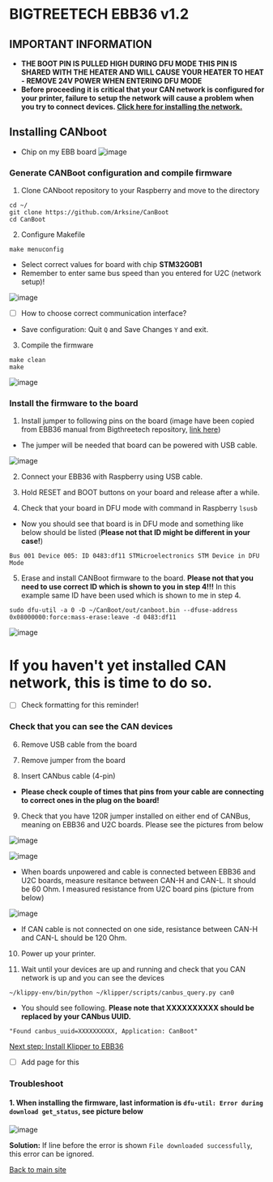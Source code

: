 # BIGTREETECH EBB36 v1.2 
## IMPORTANT INFORMATION
* **THE BOOT PIN IS PULLED HIGH DURING DFU MODE THIS PIN IS SHARED WITH THE HEATER AND WILL CAUSE YOUR HEATER TO HEAT - REMOVE 24V POWER WHEN ENTERING DFU MODE**
* **Before proceeding it is critical that your CAN network is configured for your printer, failure to setup the network will cause a problem when you try to connect devices. [Click here for installing the network.](can_network.md)**

## Installing CANboot
* Chip on my EBB board
![image](https://user-images.githubusercontent.com/5571703/210181066-093cb59a-13f4-43e1-a7fb-6ce9342ede84.png)

### Generate CANBoot configuration and compile firmware
1. Clone CANboot repository to your Raspberry and move to the directory
```
cd ~/
git clone https://github.com/Arksine/CanBoot
cd CanBoot
```
2. Configure Makefile
```
make menuconfig
```
* Select correct values for board with chip **STM32G0B1**
* Remember to enter same bus speed than you entered for U2C (network setup)!

![image](https://user-images.githubusercontent.com/5571703/210181316-fa95f903-4438-48a8-a8a1-6a1f32ddc0c9.png)

* [ ] How to choose correct communication interface?

* Save configuration: Quit ```Q``` and Save Changes ```Y``` and exit.

3. Compile the firmware
```
make clean
make
```

![image](https://user-images.githubusercontent.com/5571703/210181767-25d94f9c-9fa8-422e-8ac5-367635dd05c8.png)

### Install the firmware to the board
1. Install jumper to following pins on the board (image have been copied from EBB36 manual from Bigthreetech repository, [link here](https://github.com/bigtreetech/EBB))
* The jumper will be needed that board can be powered with USB cable.
 
![image](https://user-images.githubusercontent.com/5571703/210182028-49adecd6-33d7-4e7c-9d56-28c77542c465.png)

2. Connect your EBB36 with Raspberry using USB cable.

3. Hold RESET and BOOT buttons on your board and release after a while.

4. Check that your board in DFU mode with command in Raspberry ```lsusb```

* Now you should see that board is in DFU mode and something like below should be listed (**Please not that ID might be different in your case!**)

```Bus 001 Device 005: ID 0483:df11 STMicroelectronics STM Device in DFU Mode```

5. Erase and install CANBoot firmware to the board. **Please not that you need to use correct ID which is shown to you in step 4!!!** In this example same ID have been used which is shown to me in step 4.

```sudo dfu-util -a 0 -D ~/CanBoot/out/canboot.bin --dfuse-address 0x08000000:force:mass-erase:leave -d 0483:df11```

![image](https://user-images.githubusercontent.com/5571703/210182509-e74b02b5-1b81-4bc0-80a8-e63da294e10b.png)

# If you haven't yet installed CAN network, this is time to do so.
* [ ] Check formatting for this reminder!

### Check that you can see the CAN devices

6. Remove USB cable from the board

7. Remove jumper from the board

8. Insert CANbus cable (4-pin)
* **Please check couple of times that pins from your cable are connecting to correct ones in the plug on the board!**

9. Check that you have 120R jumper installed on either end of CANBus, meaning on EBB36 and U2C boards. Please see the pictures from below

![image](https://user-images.githubusercontent.com/5571703/210248586-f22c61df-90ce-48d5-9ab0-8de4337cb588.png)

![image](https://user-images.githubusercontent.com/5571703/210248644-dce1894c-64ea-4a84-815a-5ed24aac9b5b.png)

* When boards unpowered and cable is connected between EBB36 and U2C boards, measure resitance between CAN-H and CAN-L. It should be 60 Ohm. I measured resistance from U2C board pins (picture from below)

![image](https://user-images.githubusercontent.com/5571703/210248989-0d4a6656-740a-48c2-a7f1-966d66465cb8.png)

* If CAN cable is not connected on one side, resistance between CAN-H and CAN-L should be 120 Ohm.

10. Power up your printer.

11. Wait until your devices are up and running and check that you CAN network is up and you can see the devices

```~/klippy-env/bin/python ~/klipper/scripts/canbus_query.py can0```

* You should see following. **Please note that XXXXXXXXXX should be replaced by your CANbus UUID.**

```"Found canbus_uuid=XXXXXXXXXX, Application: CanBoot"```

[Next step: Install Klipper to EBB36]()
* [ ] Add page for this

### Troubleshoot
#### 1. When installing the firmware, last information is ```dfu-util: Error during download get_status```, see picture below

![image](https://user-images.githubusercontent.com/5571703/210182451-2c7b4501-dd6b-4198-b02a-13cd018ca4a2.png)

**Solution:** If line before the error is shown ```File downloaded successfully```, this error can be ignored.

[Back to main site](README.md)
